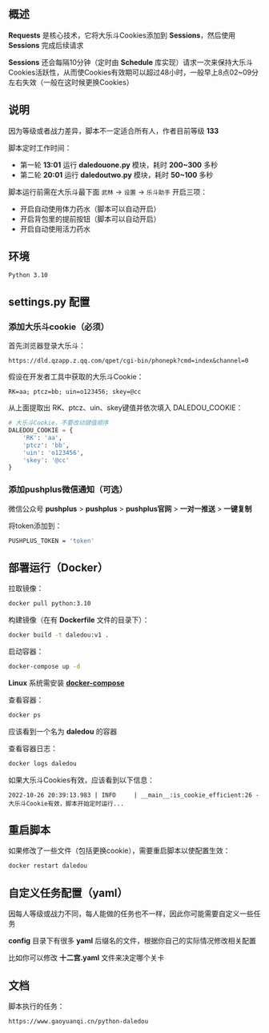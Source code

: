 ## 概述

**Requests** 是核心技术，它将大乐斗Cookies添加到 **Sessions**，然后使用 **Sessions** 完成后续请求

**Sessions** 还会每隔10分钟（定时由 **Schedule** 库实现）请求一次来保持大乐斗Cookies活跃性，从而使Cookies有效期可以超过48小时，一般早上8点02~09分左右失效（一般在这时候更换Cookies）


## 说明

因为等级或者战力差异，脚本不一定适合所有人，作者目前等级 **133**

脚本定时工作时间：
- 第一轮 **13:01** 运行 **daledouone.py** 模块，耗时 **200~300** 多秒
- 第二轮 **20:01** 运行 **daledoutwo.py** 模块，耗时 **50~100** 多秒

脚本运行前需在大乐斗最下面 `武林` -> `设置` -> `乐斗助手` 开启三项：
- 开启自动使用体力药水（脚本可以自动开启）
- 开启背包里的提前按钮（脚本可以自动开启）
- 开启自动使用活力药水


## 环境

```
Python 3.10
```


## settings.py 配置

### 添加大乐斗cookie（必须）

首先浏览器登录大乐斗：
```
https://dld.qzapp.z.qq.com/qpet/cgi-bin/phonepk?cmd=index&channel=0
```

假设在开发者工具中获取的大乐斗Cookie：
```
RK=aa; ptcz=bb; uin=o123456; skey=@cc
```

从上面提取出 RK、ptcz、uin、skey键值并依次填入 DALEDOU_COOKIE：
```python
# 大乐斗Cookie，不要改动键值顺序
DALEDOU_COOKIE = {
    'RK': 'aa',
    'ptcz': 'bb',
    'uin': 'o123456',
    'skey': '@cc'
}
```


### 添加pushplus微信通知（可选）

微信公众号 **pushplus** > **pushplus** > **pushplus官网** > **一对一推送** > **一键复制**

将token添加到：
```bash
PUSHPLUS_TOKEN = 'token'
```


## 部署运行（Docker）

拉取镜像：
```bash
docker pull python:3.10
```

构建镜像（在有 **Dockerfile** 文件的目录下）：
```bash
docker build -t daledou:v1 .
```

启动容器：
```bash
docker-compose up -d
```

**Linux** 系统需安装 **[docker-compose](https://www.gaoyuanqi.cn/docker-compose/#%E5%AE%89%E8%A3%85docker-compose)**

查看容器：
```bash
docker ps
```

应该看到一个名为 **daledou** 的容器

查看容器日志：
```bash
docker logs daledou
```

如果大乐斗Cookies有效，应该看到以下信息：
```
2022-10-26 20:39:13.983 | INFO     | __main__:is_cookie_efficient:26 - 大乐斗Cookie有效，脚本开始定时运行...
```


## 重启脚本

如果修改了一些文件（包括更换cookie），需要重启脚本以使配置生效：
```bash
docker restart daledou
```


## 自定义任务配置（yaml）

因每人等级或战力不同，每人能做的任务也不一样，因此你可能需要自定义一些任务

**config** 目录下有很多 **yaml** 后缀名的文件，根据你自己的实际情况修改相关配置

比如你可以修改 **十二宫.yaml** 文件来决定哪个关卡


## 文档

脚本执行的任务：
```
https://www.gaoyuanqi.cn/python-daledou
```
